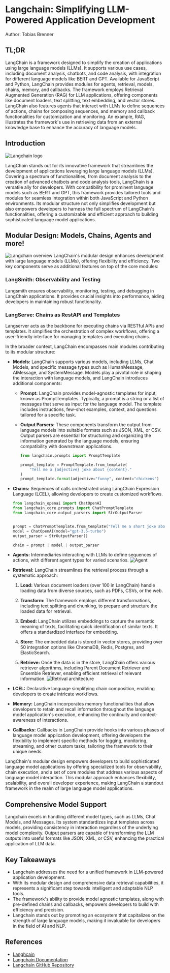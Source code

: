 # Langchain: Simplifying LLM-Powered Application Development
Author: Tobias Brenner

## TL;DR

LangChain is a framework designed to simplify the creation of applications using large language models (LLMs). It supports various use cases, including document analysis, chatbots, and code analysis, with integration for different language models like BERT and GPT. Available for JavaScript and Python, LangChain provides modules for agents, retrieval, models, chains, memory, and callbacks. The framework employs Retrieval Augmented Generation (RAG) for LLM applications, offering components like document loaders, text splitting, text embedding, and vector stores. LangChain also features agents that interact with LLMs to define sequences of actions, chains for composing sequences, and memory and callback functionalities for customization and monitoring. An example, RAG, illustrates the framework's use in retrieving data from an external knowledge base to enhance the accuracy of language models.



## Introduction

![Langchain logo](https://miro.medium.com/v2/resize:fit:720/format:webp/1*-PlFCd_VBcALKReO3ZaOEg.png)

LangChain stands out for its innovative framework that streamlines the development of applications leveraging large language models (LLMs). Covering a spectrum of functionalities, from document analysis to the creation of advanced chatbots and code analysis tools, LangChain is a versatile ally for developers. With compatibility for prominent language models such as BERT and GPT, this framework provides tailored tools and modules for seamless integration within both JavaScript and Python environments. Its modular structure not only simplifies development but also empowers developers to harness the full spectrum of LangChain's functionalities, offering a customizable and efficient approach to building sophisticated language model applications.


## Modular Design: Models, Chains, Agents and more!
![Langchain overview](https://python.langchain.com/assets/images/langchain_stack-f21828069f74484521f38199910007c1.svg)
LangChain's modular design enhances development with large language models (LLMs), offering flexibility and efficiency. Two key components serve as additional features on top of the core modules:

### LangSmith: Observability and Testing

Langsmith ensures observability, monitoring, testing, and debugging in LangChain applications. It provides crucial insights into performance, aiding developers in maintaining robust functionality.

### LangServe: Chains as RestAPI and Templates

Langserver acts as the backbone for executing chains via RESTful APIs and templates. It simplifies the orchestration of complex workflows, offering a user-friendly interface for managing templates and executing chains.

In the broader context, LangChain encompasses main modules contributing to its modular structure:

- **Models:** LangChain supports various models, including LLMs, Chat Models, and specific message types such as HumanMessage, AIMessage, and SystemMessage. Models play a pivotal role in shaping the interaction with language models, and LangChain introduces additional components:

  - **Prompt:** LangChain provides model-agnostic templates for input, known as PromptTemplates. Typically, a prompt is a string or a list of messages that serve as input for the language model. The template includes instructions, few-shot examples, context, and questions tailored for a specific task.

  - **Output Parsers:** These components transform the output from language models into suitable formats such as JSON, XML, or CSV. Output parsers are essential for structuring and organizing the information generated by the language models, ensuring compatibility with downstream applications.

    ````py
    from langchain.prompts import PromptTemplate

    prompt_template = PromptTemplate.from_template(
        "Tell me a {adjective} joke about {content}."
    )
    prompt_template.format(adjective="funny", content="chickens")
    ````
  
- **Chains:** Sequences of calls orchestrated using LangChain Expression Language (LCEL), allowing developers to create customized workflows.

    ````py
    from langchain_openai import ChatOpenAI
    from langchain_core.prompts import ChatPromptTemplate
    from langchain_core.output_parsers import StrOutputParser


    prompt = ChatPromptTemplate.from_template("Tell me a short joke about {topic}")
    model = ChatOpenAI(model="gpt-3.5-turbo")
    output_parser = StrOutputParser()

    chain = prompt | model | output_parser
    ````

- **Agents:** Intermediaries interacting with LLMs to define sequences of actions, with different agent types for varied scenarios.
![Agent](https://miro.medium.com/v2/resize:fit:1400/1*ofqsoBKikZfSvja7WcZz3g.png)

- **Retrieval:** LangChain streamlines the retrieval process through a systematic approach:

  1. **Load:** Various document loaders (over 100 in LangChain) handle loading data from diverse sources, such as PDFs, CSVs, or the web.

  2. **Transform:** The framework employs different transformations, including text splitting and chunking, to prepare and structure the loaded data for retrieval.

  3. **Embed:** LangChain utilizes embeddings to capture the semantic meaning of texts, facilitating quick identification of similar texts. It offers a standardized interface for embedding.

  4. **Store:** The embedded data is stored in vector stores, providing over 50 integration options like ChromaDB, Redis, Postgres, and ElasticSearch.

  5. **Retrieve:** Once the data is in the store, LangChain offers various retriever algorithms, including Parent Document Retriever and Ensemble Retriever, enabling efficient retrieval of relevant information.
![Retrival architecture](https://python.langchain.com/assets/images/data_connection-95ff2033a8faa5f3ba41376c0f6dd32a.jpg)

- **LCEL:** Declarative language simplifying chain composition, enabling developers to create intricate workflows.

- **Memory:** LangChain incorporates memory functionalities that allow developers to retain and recall information throughout the language model application's execution, enhancing the continuity and context-awareness of interactions.

- **Callbacks:** Callbacks in LangChain provide hooks into various phases of language model application development, offering developers the flexibility to implement specific methods for logging, monitoring, streaming, and other custom tasks, tailoring the framework to their unique needs.


LangChain's modular design empowers developers to build sophisticated language model applications by offering specialized tools for observability, chain execution, and a set of core modules that address various aspects of language model interaction. This modular approach enhances flexibility, scalability, and overall developer experience, making LangChain a standout framework in the realm of large language model applications.


## Comprehensive Model Support
Langchain excels in handling different model types, such as LLMs, Chat Models, and Messages. Its system standardizes input templates across models, providing consistency in interaction regardless of the underlying model complexity. Output parsers are capable of transforming the LLM outputs into useful formats like JSON, XML, or CSV, enhancing the practical application of LLM data.

## Key Takeaways
- Langchain addresses the need for a unified framework in LLM-powered application development.
- With its modular design and comprehensive data retrieval capabilities, it represents a significant step towards intelligent and adaptable NLP tools.
- The framework's ability to provide model agnostic templates, along with pre-defined chains and callbacks, empowers developers to build with efficiency and precision.
- Langchain stands out by promoting an ecosystem that capitalizes on the strength of large language models, making it invaluable for developers in the field of AI and NLP.

## References
- [Langhcain](https://www.langchain.com/)
- [Langchain Documentation](https://python.langchain.com/docs/get_started/introduction)
- [Langchain GitHub Repository](https://github.com/langchain-ai/langchain)
